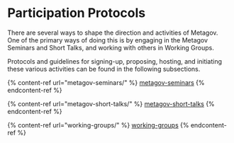 # Participation Protocols

There are several ways to shape the direction and activities of Metagov. One of the primary ways of doing this is by engaging in the Metagov Seminars and Short Talks, and working with others in Working Groups.&#x20;

Protocols and guidelines for signing-up, proposing, hosting, and initiating these various activities can be found in the following subsections. &#x20;

{% content-ref url="metagov-seminars/" %}
[metagov-seminars](metagov-seminars/)
{% endcontent-ref %}

{% content-ref url="metagov-short-talks/" %}
[metagov-short-talks](metagov-short-talks/)
{% endcontent-ref %}

{% content-ref url="working-groups/" %}
[working-groups](working-groups/)
{% endcontent-ref %}

